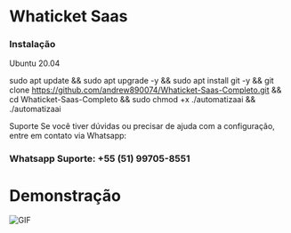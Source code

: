 
<h1>Whaticket Saas</h1>

<h3>Instalação</h3>

Ubuntu 20.04

sudo apt update && sudo apt upgrade -y && sudo apt install git -y && git clone https://github.com/andrew890074/Whaticket-Saas-Completo.git && cd Whaticket-Saas-Completo && sudo chmod +x ./automatizaai && ./automatizaai

Suporte
Se você tiver dúvidas ou precisar de ajuda com a configuração, entre em contato via Whatsapp:

<h3>Whatsapp Suporte: +55 (51) 99705-8551<h3>


<h1>Demonstração</h1>

![GIF](demonstração/video2.gif)

